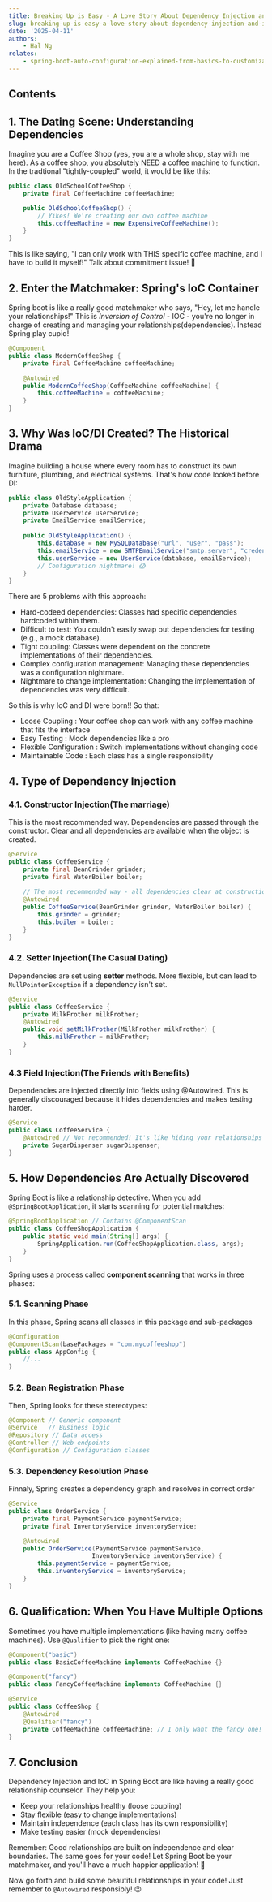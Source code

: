 ```yaml
---
title: Breaking Up is Easy - A Love Story About Dependency Injection and IoC in Spring Boot
slug: breaking-up-is-easy-a-love-story-about-dependency-injection-and-ioc-in-spring-boot
date: '2025-04-11'
authors: 
    - Hal Ng
relates:
    - spring-boot-auto-configuration-explained-from-basics-to-customization
---
```

        
## Contents

## 1. The Dating Scene: Understanding Dependencies

Imagine you are a Coffee Shop (yes, you are a whole shop, stay with me here). As a coffee shop, you absolutely NEED a coffee machine to function. In the tradtional "tightly-coupled" world, it would be like this:

```java
public class OldSchoolCoffeeShop {
    private final CoffeeMachine coffeeMachine;

    public OldSchoolCoffeeShop() {
        // Yikes! We're creating our own coffee machine
        this.coffeeMachine = new ExpensiveCoffeeMachine();
    }
}
```

This is like saying, "I can only work with THIS specific coffee machine, and I have to build it myself!" Talk about commitment issue! 🤔

## 2. Enter the Matchmaker: Spring's IoC Container

Spring boot is like a really good matchmaker who says, "Hey, let me handle your relationships!" This is *Inversion of Control* - IOC - you're no longer in charge of creating and managing your relationships(dependencies). Instead Spring play cupid!

```java
@Component
public class ModernCoffeeShop {
    private final CoffeeMachine coffeeMachine;

    @Autowired
    public ModernCoffeeShop(CoffeeMachine coffeeMachine) {
        this.coffeeMachine = coffeeMachine;
    }
}
```

## 3. Why Was IoC/DI Created? The Historical Drama

Imagine building a house where every room has to construct its own furniture, plumbing, and electrical systems. That's how code looked before DI:

```java
public class OldStyleApplication {
    private Database database;
    private UserService userService;
    private EmailService emailService;
    
    public OldStyleApplication() {
        this.database = new MySQLDatabase("url", "user", "pass");
        this.emailService = new SMTPEmailService("smtp.server", "credentials");
        this.userService = new UserService(database, emailService);
        // Configuration nightmare! 😱
    }
}

```

There are 5 problems with this approach:
- Hard-codeed dependencies: Classes had specific dependencies hardcoded within them.
- Difficult to test: You couldn't easily swap out dependencies for testing (e.g., a mock database).
- Tight coupling: Classes were dependent on the concrete implementations of their dependencies.
- Complex configuration management: Managing these dependencies was a configuration nightmare.
- Nightmare to change implementation: Changing the implementation of dependencies was very difficult.

So this is why IoC and DI were born!! So that:
- Loose Coupling : Your coffee shop can work with any coffee machine that fits the interface
- Easy Testing : Mock dependencies like a pro
- Flexible Configuration : Switch implementations without changing code
- Maintainable Code : Each class has a single responsibility

## 4. Type of Dependency Injection
### 4.1. Constructor Injection(The marriage)

This is the most recommended way. Dependencies are passed through the constructor. Clear and all dependencies are available when the object is created.

```java
@Service
public class CoffeeService {
    private final BeanGrinder grinder;
    private final WaterBoiler boiler;
    
    // The most recommended way - all dependencies clear at construction
    @Autowired
    public CoffeeService(BeanGrinder grinder, WaterBoiler boiler) {
        this.grinder = grinder;
        this.boiler = boiler;
    }
}
```

### 4.2. Setter Injection(The Casual Dating)

Dependencies are set using **setter** methods. More flexible, but can lead to `NullPointerException` if a dependency isn't set.

```java
@Service
public class CoffeeService {
    private MilkFrother milkFrother;
    @Autowired
    public void setMilkFrother(MilkFrother milkFrother) {
        this.milkFrother = milkFrother;
    }
}
```

### 4.3 Field Injection(The Friends with Benefits)

Dependencies are injected directly into fields using @Autowired. This is generally discouraged because it hides dependencies and makes testing harder.

```java
@Service
public class CoffeeService {
    @Autowired // Not recommended! It's like hiding your relationships
    private SugarDispenser sugarDispenser;
}
```

## 5. How Dependencies Are Actually Discovered

Spring Boot is like a relationship detective. When you add `@SpringBootApplication`, it starts scanning for potential matches:

```java
@SpringBootApplication // Contains @ComponentScan
public class CoffeeShopApplication {
    public static void main(String[] args) {
        SpringApplication.run(CoffeeShopApplication.class, args);
    }
}
```

Spring uses a process called **component scanning** that works in three phases:

### 5.1. Scanning Phase
In this phase, Spring scans all classes in this package and sub-packages
```java
@Configuration
@ComponentScan(basePackages = "com.mycoffeeshop")
public class AppConfig {
    //...
}
```

### 5.2. Bean Registration Phase

Then, Spring looks for these stereotypes:

```java
@Component // Generic component
@Service   // Business logic
@Repository // Data access
@Controller // Web endpoints
@Configuration // Configuration classes

```

### 5.3. Dependency Resolution Phase

Finnaly, Spring creates a dependency graph and resolves in correct order

```java
@Service
public class OrderService {
    private final PaymentService paymentService;
    private final InventoryService inventoryService;

    @Autowired
    public OrderService(PaymentService paymentService, 
                       InventoryService inventoryService) {
        this.paymentService = paymentService;
        this.inventoryService = inventoryService;
    }
}

```

## 6. Qualification: When You Have Multiple Options

Sometimes you have multiple implementations (like having many coffee machines). Use `@Qualifier` to pick the right one:

```java
@Component("basic")
public class BasicCoffeeMachine implements CoffeeMachine {}

@Component("fancy")
public class FancyCoffeeMachine implements CoffeeMachine {}

@Service
public class CoffeeShop {
    @Autowired
    @Qualifier("fancy")
    private CoffeeMachine coffeeMachine; // I only want the fancy one!
}
```

## 7. Conclusion
Dependency Injection and IoC in Spring Boot are like having a really good relationship counselor. They help you:
- Keep your relationships healthy (loose coupling)
- Stay flexible (easy to change implementations)
- Maintain independence (each class has its own responsibility)
- Make testing easier (mock dependencies)

Remember: Good relationships are built on independence and clear boundaries. The same goes for your code! Let Spring Boot be your matchmaker, and you'll have a much happier application! 💝

Now go forth and build some beautiful relationships in your code! Just remember to `@Autowired` responsibly! 😉